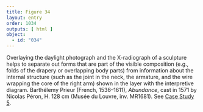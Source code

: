 ```yaml
---
title: Figure 34
layout: entry
order: 1034
outputs: [ html ]
object:
  - id: "034"
---
```


Overlaying the daylight photograph and the X-radiograph of a sculpture helps to separate out forms that are part of the visible composition (e.g., folds of the drapery or overlapping body parts) from information about the internal structure (such as the joint in the neck, the armature, and the wire wrapping the core of the right arm) shown in the layer with the interpretive diagram. Barthélemy Prieur (French, 1536–1611), *Abundance*, cast in 1571 by Nicolas Péron, H. 128 cm (Musée du Louvre, inv. MR1681). See [Case Study 5](/case-studies/5/).
